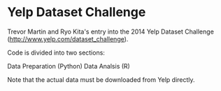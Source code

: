 Yelp Dataset Challenge
====================

Trevor Martin and Ryo Kita's entry into the 2014 Yelp Dataset Challenge (http://www.yelp.com/dataset_challenge). 

Code is divided into two sections: 

Data Preparation (Python)
Data Analsis (R)

Note that the actual data must be downloaded from Yelp directly. 
